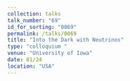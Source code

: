 ```yaml
---
collection: talks
talk_number: "69"
id_for_sorting: "0069"
permalink: /talks/0069
title: "Into the Dark with Neutrinos" 
type: "colloquium "
venue: "University of Iowa"
date: 01/24
location: "USA"
---
```

